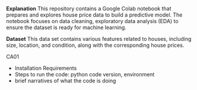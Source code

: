 **Explanation** 
This repository contains a Google Colab notebook that prepares and explores house price data to build a predictive model. The notebook focuses on data cleaning, exploratory data analysis (EDA) to ensure the dataset is ready for machine learning.

**Dataset**
This data set contains various features related to houses, including size, location, and condition, along with the corresponding house prices.

CA01
- Installation Requirements
- Steps to run the code: python code version, environment
- brief narratives of what the code is doing 
